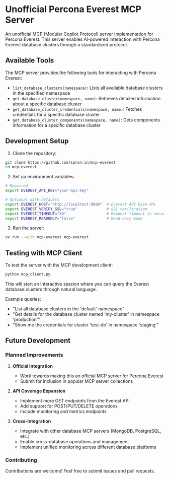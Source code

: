 
# Unofficial Percona Everest MCP Server

An unofficial MCP (Modular Copilot Protocol) server implementation for Percona Everest. This server enables AI-powered interaction with Percona Everest database clusters through a standardized protocol.

## Available Tools

The MCP server provides the following tools for interacting with Percona Everest:

- `list_database_clusters(namespace)`: Lists all available database clusters in the specified namespace
- `get_database_cluster(namespace, name)`: Retrieves detailed information about a specific database cluster
- `get_database_cluster_credentials(namespace, name)`: Fetches credentials for a specific database cluster
- `get_database_cluster_components(namespace, name)`: Gets components information for a specific database cluster

## Development Setup

1. Clone the repository:
```bash
git clone https://github.com/spron-in/mcp-everest
cd mcp-everest
```

2. Set up environment variables:
```bash
# Required
export EVEREST_API_KEY="your-api-key"

# Optional with defaults
export EVEREST_HOST="http://localhost:8080"  # Everest API base URL
export EVEREST_VERIFY_SSL="true"             # SSL verification
export EVEREST_TIMEOUT="30"                  # Request timeout in seconds
export EVEREST_READONLY="false"              # Read-only mode
```

3. Run the server:
```bash
uv run --with mcp-everest mcp-everest
```

## Testing with MCP Client

To test the server with the MCP development client:

```bash
python mcp_client.py
```

This will start an interactive session where you can query the Everest database clusters through natural language.

Example queries:
- "List all database clusters in the 'default' namespace"
- "Get details for the database cluster named 'my-cluster' in namespace 'production'"
- "Show me the credentials for cluster 'test-db' in namespace 'staging'"

## Future Development

### Planned Improvements

1. **Official Integration**
   - Work towards making this an official MCP server for Percona Everest
   - Submit for inclusion in popular MCP server collections

2. **API Coverage Expansion**
   - Implement more GET endpoints from the Everest API
   - Add support for POST/PUT/DELETE operations
   - Include monitoring and metrics endpoints

3. **Cross-Integration**
   - Integrate with other database MCP servers (MongoDB, PostgreSQL, etc.)
   - Enable cross-database operations and management
   - Implement unified monitoring across different database platforms

### Contributing

Contributions are welcome! Feel free to submit issues and pull requests.
